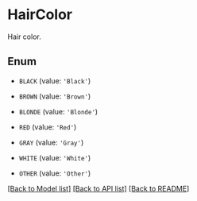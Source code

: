 # HairColor

Hair color.

## Enum

* `BLACK` (value: `'Black'`)

* `BROWN` (value: `'Brown'`)

* `BLONDE` (value: `'Blonde'`)

* `RED` (value: `'Red'`)

* `GRAY` (value: `'Gray'`)

* `WHITE` (value: `'White'`)

* `OTHER` (value: `'Other'`)

[[Back to Model list]](../README.md#documentation-for-models) [[Back to API list]](../README.md#documentation-for-api-endpoints) [[Back to README]](../README.md)


